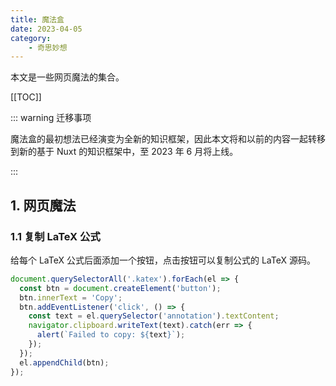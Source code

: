 ```yaml
---
title: 魔法盒
date: 2023-04-05
category:
    - 奇思妙想
---
```


本文是一些网页魔法的集合。

<!-- more -->

[[TOC]]

::: warning 迁移事项

魔法盒的最初想法已经演变为全新的知识框架，因此本文将和以前的内容一起转移到新的基于 Nuxt 的知识框架中，至 2023 年 6 月将上线。

:::

## 1. 网页魔法

### 1.1 复制 LaTeX 公式

给每个 LaTeX 公式后面添加一个按钮，点击按钮可以复制公式的 LaTeX 源码。

```js
document.querySelectorAll('.katex').forEach(el => {
  const btn = document.createElement('button');
  btn.innerText = 'Copy';
  btn.addEventListener('click', () => {
    const text = el.querySelector('annotation').textContent;
    navigator.clipboard.writeText(text).catch(err => {
      alert(`Failed to copy: ${text}`);
    });
  });
  el.appendChild(btn);
});
```
